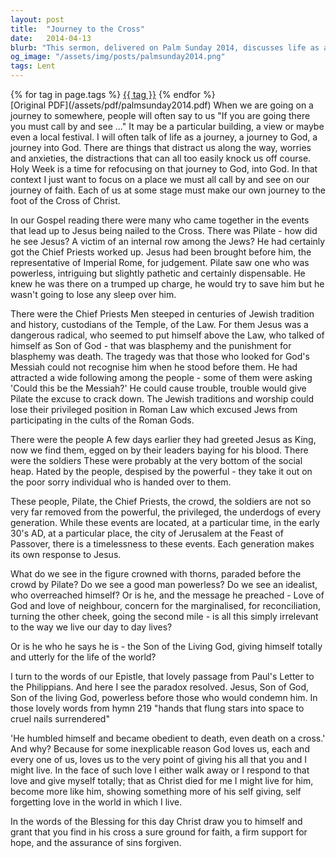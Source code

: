 ```yaml
---
layout: post
title:  "Journey to the Cross"
date:   2014-04-13
blurb: "This sermon, delivered on Palm Sunday 2014, discusses life as a journey to God, with Holy Week being a time for refocusing on that journey. It emphasizes the need for each believer to make their own journey to the foot of the Cross of Christ. The sermon also explores the different perspectives of those present at Jesus' crucifixion, and challenges listeners to consider their own response to Jesus."
og_image: "/assets/img/posts/palmsunday2014.png"
tags: Lent
---    
```

<div class="tag-pills">
    {% for tag in page.tags %}
    <a href="{{ site.baseurl }}/tag/{{ tag | slugify }}" class="tag-pill">{{ tag }}</a>
    {% endfor %}
</div>
[Original PDF](/assets/pdf/palmsunday2014.pdf)
When we are going on a journey to somewhere, people will often say to us "If you are going there you must call by and see ..." It may be a particular building, a view or maybe even a local festival. I will often talk of life as a journey, a journey to God, a journey into God. There are things that distract us along the way, worries and anxieties, the distractions that can all too easily knock us off course. Holy Week is a time for refocusing on that journey to God, into God. In that context I just want to focus on a place we must all call by and see on our journey of faith. Each of us at some stage must make our own journey to the foot of the Cross of Christ.

In our Gospel reading there were many who came together in the events that lead up to Jesus being nailed to the Cross. There was Pilate - how did he see Jesus? A victim of an internal row among the Jews? He had certainly got the Chief Priests worked up. Jesus had been brought before him, the representative of Imperial Rome, for judgement. Pilate saw one who was powerless, intriguing but slightly pathetic and certainly dispensable. He knew he was there on a trumped up charge, he would try to save him but he wasn't going to lose any sleep over him.

There were the Chief Priests Men steeped in centuries of Jewish tradition and history, custodians of the Temple, of the Law. For them Jesus was a dangerous radical, who seemed to put himself above the Law, who talked of himself as Son of God - that was blasphemy and the punishment for blasphemy was death. The tragedy was that those who looked for God's Messiah could not recognise him when he stood before them. He had attracted a wide following among the people - some of them were asking 'Could this be the Messiah?' He could cause trouble, trouble would give Pilate the excuse to crack down. The Jewish traditions and worship could lose their privileged position in Roman Law which excused Jews from participating in the cults of the Roman Gods.

There were the people A few days earlier they had greeted Jesus as King, now we find them, egged on by their leaders baying for his blood. There were the soldiers These were probably at the very bottom of the social heap. Hated by the people, despised by the powerful - they take it out on the poor sorry individual who is handed over to them.

These people, Pilate, the Chief Priests, the crowd, the soldiers are not so very far removed from the powerful, the privileged, the underdogs of every generation. While these events are located, at a particular time, in the early 30's AD, at a particular place, the city of Jerusalem at the Feast of Passover, there is a timelessness to these events. Each generation makes its own response to Jesus.

What do we see in the figure crowned with thorns, paraded before the crowd by Pilate? Do we see a good man powerless? Do we see an idealist, who overreached himself? Or is he, and the message he preached - Love of God and love of neighbour, concern for the marginalised, for reconciliation, turning the other cheek, going the second mile - is all this simply irrelevant to the way we live our day to day lives?

Or is he who he says he is - the Son of the Living God, giving himself totally and utterly for the life of the world?

I turn to the words of our Epistle, that lovely passage from Paul's Letter to the Philippians. And here I see the paradox resolved. Jesus, Son of God, Son of the living God, powerless before those who would condemn him. In those lovely words from hymn 219 "hands that flung stars into space to cruel nails surrendered"

'He humbled himself and became obedient to death, even death on a cross.' And why? Because for some inexplicable reason God loves us, each and every one of us, loves us to the very point of giving his all that you and I might live. In the face of such love I either walk away or I respond to that love and give myself totally; that as Christ died for me I might live for him, become more like him, showing something more of his self giving, self forgetting love in the world in which I live.

In the words of the Blessing for this day Christ draw you to himself and grant that you find in his cross a sure ground for faith, a firm support for hope, and the assurance of sins forgiven.
